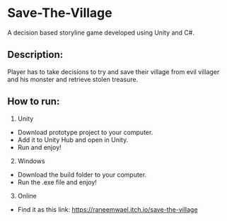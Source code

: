 # Save-The-Village
A decision based storyline game developed using Unity and C#.

## Description:

Player has to take decisions to try and save their village from evil villager and his monster and retrieve stolen treasure.

## How to run:

1. Unity
  - Download prototype project to your computer.
  - Add it to Unity Hub and open in Unity.
  - Run and enjoy!

2. Windows
  - Download the build folder to your computer.
  - Run the .exe file and enjoy!

3. Online
  - Find it as this link: https://raneemwael.itch.io/save-the-village
